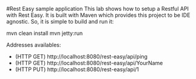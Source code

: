 #Rest Easy sample application
This lab shows how to setup a Restful API with Rest Easy. It is built with Maven which provides this project to be IDE agnostic. So, it is simple to build and run it:

mvn clean install
mvn jetty:run

Addresses availables:

* (HTTP GET) http://localhost:8080/rest-easy/api/ping 
* (HTTP GET) http://localhost:8080/rest-easy/api/YourName
* (HTTP PUT) http://localhost:8080/rest-easy/api/1

